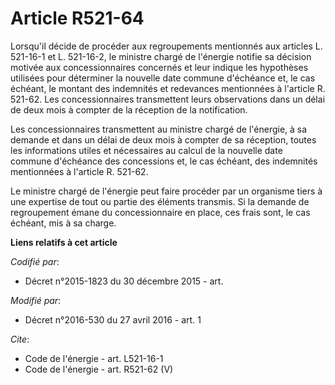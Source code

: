 # Article R521-64

Lorsqu'il décide de procéder aux regroupements mentionnés aux articles L. 521-16-1 et L. 521-16-2, le ministre chargé de
l'énergie notifie sa décision motivée aux concessionnaires concernés et leur indique les hypothèses utilisées pour déterminer
la nouvelle date commune d'échéance et, le cas échéant, le montant des indemnités et redevances mentionnées à l'article R.
521-62. Les concessionnaires transmettent leurs observations dans un délai de deux mois à compter de la réception de la
notification. 

Les concessionnaires transmettent au ministre chargé de l'énergie, à sa demande et dans un délai de deux mois à compter de sa
réception, toutes les informations utiles et nécessaires au calcul de la nouvelle date commune d'échéance des concessions et,
le cas échéant, des indemnités mentionnées à l'article R. 521-62. 

Le ministre chargé de l'énergie peut faire procéder par un organisme tiers à une expertise de tout ou partie des éléments
transmis. Si la demande de regroupement émane du concessionnaire en place, ces frais sont, le cas échéant, mis à sa charge.

**Liens relatifs à cet article**

_Codifié par_:

  - Décret n°2015-1823 du 30 décembre 2015 - art.

_Modifié par_:

  - Décret n°2016-530 du 27 avril 2016 - art. 1

_Cite_:

  - Code de l'énergie - art. L521-16-1
  - Code de l'énergie - art. R521-62 (V)
